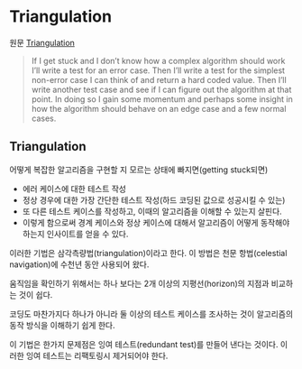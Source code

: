 # Triangulation

원문 [Triangulation](http://tobeagile.com/2009/12/08/triangulation/)

> If I get stuck and I don’t know how a complex algorithm should work I’ll write a test for an error case. Then I’ll write a test for the simplest non-error case I can think of and return a hard coded value. Then I’ll write another test case and see if I can figure out the algorithm at that point. In doing so I gain some momentum and perhaps some insight in how the algorithm should behave on an edge case and a few normal cases.

## Triangulation

어떻게 복잡한 알고리즘을 구현할 지 모르는 상태에 빠지면(getting stuck되면)

- 에러 케이스에 대한 테스트 작성
- 정상 경우에 대한 가장 간단한 테스트 작성(하드 코딩된 값으로 성공시킬 수 있는)
- 또 다른 테스트 케이스를 작성하고, 이때의 알고리즘을 이해할 수 있는지 살핀다.
- 이렇게 함으로써 경계 케이스와 정상 케이스에 대해서 알고리즘이 어떻게 동작해야 하는지 인사이트를 얻을 수 있다.

이러한 기법은 삼각측량법(triangulation)이라고 한다. 이 방법은 천문 항법(celestial navigation)에 수천년 동안 사용되어 왔다.

움직임을 확인하기 위해서는 하나 보다는 2개 이상의 지평선(horizon)의 지점과 비교하는 것이 쉽다. 

코딩도 마찬가지다 하나가 아니라 둘 이상의 테스트 케이스를 조사하는 것이 알고리즘의 동작 방식을 이해하기 쉽게 한다.

이 기법은 한가지 문제점은 잉여 테스트(redundant test)를 만들어 낸다는 것이다. 이러한 잉여 테스트는 리팩토링시 제거되어야 한다.